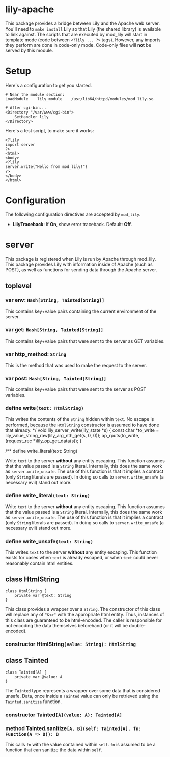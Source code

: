 lily-apache
===========

This package provides a bridge between Lily and the Apache web server. You'll
need to `make install` Lily so that Lily (the shared library) is available to
link against. The scripts that are executed by mod_lily will start in template
mode (code between `<?lily ... ?>` tags). However, any imports they perform are
done in code-only mode. Code-only files will **not** be served by this module.

# Setup

Here's a configuration to get you started.

```
# Near the module section:
LoadModule    lily_module    /usr/lib64/httpd/modules/mod_lily.so

# After cgi-bin...
<Directory "/var/www/cgi-bin">
    SetHandler lily
</Directory>
```

Here's a test script, to make sure it works:

```
<?lily
import server
?>
<html>
<body>
<?lily
server.write("Hello from mod_lily!")
?>
</body>
</html>
```

# Configuration

The following configuration directives are accepted by `mod_lily`.

* __LilyTraceback__: If **On**, show error traceback. Default: **Off**.

# server

This package is registered when Lily is run by Apache through mod_lily. This
package provides Lily with information inside of Apache (such as POST), as well
as functions for sending data through the Apache server.

## toplevel

### var env: `Hash[String, Tainted[String]]`

This contains key+value pairs containing the current environment of the server.

### var get: `Hash[String, Tainted[String]]`

This contains key+value pairs that were sent to the server as GET variables.

### var http_method: `String`

This is the method that was used to make the request to the server.

### var post: `Hash[String, Tainted[String]]`

This contains key+value pairs that were sent to the server as POST variables.

### define write`(text: HtmlString)`

This writes the contents of the `String` hidden within `text`. No escape is
performed, because the `HtmlString` constructor is assumed to have done that
already. */
void lily_server_write(lily_state *s)
{
    const char *to_write = lily_value_string_raw(lily_arg_nth_get(s, 0, 0));
    ap_rputs(to_write, (request_rec *)lily_op_get_data(s));
}

/**
define write_literal(text: String)

Write `text` to the server **without** any entity escaping. This function
assumes that the value passed is a `String` literal. Internally, this does the
same work as `server.write_unsafe`. The use of this function is that it implies
a contract (only `String` literals are passed). In doing so calls to
`server.write_unsafe` (a necessary evil) stand out more.

### define write_literal`(text: String)`

Write `text` to the server **without** any entity escaping. This function
assumes that the value passed is a `String` literal. Internally, this does the
same work as `server.write_unsafe`. The use of this function is that it implies
a contract (only `String` literals are passed). In doing so calls to
`server.write_unsafe` (a necessary evil) stand out more.

### define write_unsafe`(text: String)`

This writes `text` to the server **without** any entity escaping. This
function exists for cases when `text` is already escaped, or when `text` could
never reasonably contain html entities.

## class HtmlString

```
class HtmlString {
    private var @text: String
}
```

This class provides a wrapper over a `String`. The constructor of this class
will replace any of `"&<>"` with the appropriate html entity. Thus, instances of
this class are guaranteed to be html-encoded. The caller is responsible for
not encoding the data themselves beforehand (or it will be double-encoded).

### constructor HtmlString`(value: String): HtmlString`



## class Tainted

```
class Tainted[A] {
    private var @value: A
}
```

The `Tainted` type represents a wrapper over some data that is considered
unsafe. Data, once inside a `Tainted` value can only be retrieved using the
`Tainted.sanitize` function.

### constructor Tainted`[A](value: A): Tainted[A]`



### method Tainted.sanitize`[A, B](self: Tainted[A], fn: Function(A => B)): B`

This calls `fn` with the value contained within `self`. `fn` is assumed to be a
function that can sanitize the data within `self`.
